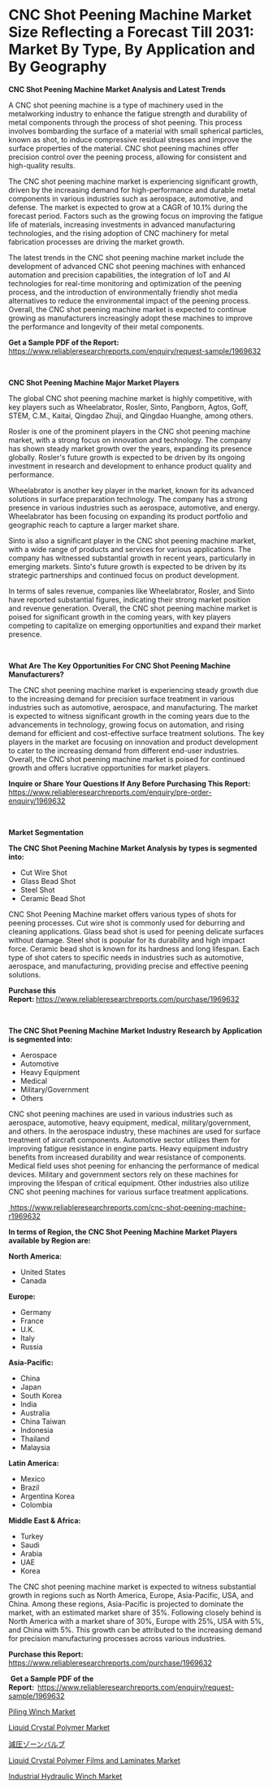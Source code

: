 <p><h1>CNC Shot Peening Machine Market Size Reflecting a Forecast Till 2031: Market By Type, By Application and By Geography</h1></p><p><strong>CNC Shot Peening Machine Market Analysis and Latest Trends</strong></p>
<p><p>A CNC shot peening machine is a type of machinery used in the metalworking industry to enhance the fatigue strength and durability of metal components through the process of shot peening. This process involves bombarding the surface of a material with small spherical particles, known as shot, to induce compressive residual stresses and improve the surface properties of the material. CNC shot peening machines offer precision control over the peening process, allowing for consistent and high-quality results.</p><p>The CNC shot peening machine market is experiencing significant growth, driven by the increasing demand for high-performance and durable metal components in various industries such as aerospace, automotive, and defense. The market is expected to grow at a CAGR of 10.1% during the forecast period. Factors such as the growing focus on improving the fatigue life of materials, increasing investments in advanced manufacturing technologies, and the rising adoption of CNC machinery for metal fabrication processes are driving the market growth.</p><p>The latest trends in the CNC shot peening machine market include the development of advanced CNC shot peening machines with enhanced automation and precision capabilities, the integration of IoT and AI technologies for real-time monitoring and optimization of the peening process, and the introduction of environmentally friendly shot media alternatives to reduce the environmental impact of the peening process. Overall, the CNC shot peening machine market is expected to continue growing as manufacturers increasingly adopt these machines to improve the performance and longevity of their metal components.</p></p>
<p><strong>Get a Sample PDF of the Report:&nbsp;</strong> <a href="https://www.reliableresearchreports.com/enquiry/request-sample/1969632">https://www.reliableresearchreports.com/enquiry/request-sample/1969632</a></p>
<p>&nbsp;</p>
<p><strong>CNC Shot Peening Machine Major Market Players</strong></p>
<p><p>The global CNC shot peening machine market is highly competitive, with key players such as Wheelabrator, Rosler, Sinto, Pangborn, Agtos, Goff, STEM, C.M., Kaitai, Qingdao Zhuji, and Qingdao Huanghe, among others.</p><p>Rosler is one of the prominent players in the CNC shot peening machine market, with a strong focus on innovation and technology. The company has shown steady market growth over the years, expanding its presence globally. Rosler's future growth is expected to be driven by its ongoing investment in research and development to enhance product quality and performance.</p><p>Wheelabrator is another key player in the market, known for its advanced solutions in surface preparation technology. The company has a strong presence in various industries such as aerospace, automotive, and energy. Wheelabrator has been focusing on expanding its product portfolio and geographic reach to capture a larger market share.</p><p>Sinto is also a significant player in the CNC shot peening machine market, with a wide range of products and services for various applications. The company has witnessed substantial growth in recent years, particularly in emerging markets. Sinto's future growth is expected to be driven by its strategic partnerships and continued focus on product development.</p><p>In terms of sales revenue, companies like Wheelabrator, Rosler, and Sinto have reported substantial figures, indicating their strong market position and revenue generation. Overall, the CNC shot peening machine market is poised for significant growth in the coming years, with key players competing to capitalize on emerging opportunities and expand their market presence.</p></p>
<p>&nbsp;</p>
<p><strong>What Are The Key Opportunities For CNC Shot Peening Machine Manufacturers?</strong></p>
<p><p>The CNC shot peening machine market is experiencing steady growth due to the increasing demand for precision surface treatment in various industries such as automotive, aerospace, and manufacturing. The market is expected to witness significant growth in the coming years due to the advancements in technology, growing focus on automation, and rising demand for efficient and cost-effective surface treatment solutions. The key players in the market are focusing on innovation and product development to cater to the increasing demand from different end-user industries. Overall, the CNC shot peening machine market is poised for continued growth and offers lucrative opportunities for market players.</p></p>
<p><strong>Inquire or Share Your Questions If Any Before Purchasing This Report:</strong> <a href="https://www.reliableresearchreports.com/enquiry/pre-order-enquiry/1969632">https://www.reliableresearchreports.com/enquiry/pre-order-enquiry/1969632</a></p>
<p>&nbsp;</p>
<p><strong>Market Segmentation</strong></p>
<p><strong>The CNC Shot Peening Machine Market Analysis by types is segmented into:</strong></p>
<p><ul><li>Cut Wire Shot</li><li>Glass Bead Shot</li><li>Steel Shot</li><li>Ceramic Bead Shot</li></ul></p>
<p><p>CNC Shot Peening Machine market offers various types of shots for peening processes. Cut wire shot is commonly used for deburring and cleaning applications. Glass bead shot is used for peening delicate surfaces without damage. Steel shot is popular for its durability and high impact force. Ceramic bead shot is known for its hardness and long lifespan. Each type of shot caters to specific needs in industries such as automotive, aerospace, and manufacturing, providing precise and effective peening solutions.</p></p>
<p><strong>Purchase this Report:&nbsp;</strong><a href="https://www.reliableresearchreports.com/purchase/1969632">https://www.reliableresearchreports.com/purchase/1969632</a></p>
<p>&nbsp;</p>
<p><strong>The CNC Shot Peening Machine Market Industry Research by Application is segmented into:</strong></p>
<p><ul><li>Aerospace</li><li>Automotive</li><li>Heavy Equipment</li><li>Medical</li><li>Military/Government</li><li>Others</li></ul></p>
<p><p>CNC shot peening machines are used in various industries such as aerospace, automotive, heavy equipment, medical, military/government, and others. In the aerospace industry, these machines are used for surface treatment of aircraft components. Automotive sector utilizes them for improving fatigue resistance in engine parts. Heavy equipment industry benefits from increased durability and wear resistance of components. Medical field uses shot peening for enhancing the performance of medical devices. Military and government sectors rely on these machines for improving the lifespan of critical equipment. Other industries also utilize CNC shot peening machines for various surface treatment applications.</p></p>
<p><a href="https://www.reliableresearchreports.com/cnc-shot-peening-machine-r1969632">&nbsp;https://www.reliableresearchreports.com/cnc-shot-peening-machine-r1969632</a></p>
<p><strong>In terms of Region, the CNC Shot Peening Machine Market Players available by Region are:</strong></p>
<p>
    <p> <strong> North America: </strong>
        <ul>
            <li>United States</li>
            <li>Canada</li>
        </ul>
        </p> 
    <p> <strong> Europe: </strong>
        <ul>
            <li>Germany</li>
            <li>France</li>
            <li>U.K.</li>
            <li>Italy</li>
            <li>Russia</li>
        </ul>
        </p> 
    <p> <strong> Asia-Pacific: </strong>
        <ul>
            <li>China</li>
            <li>Japan</li>
            <li>South Korea</li>
            <li>India</li>
            <li>Australia</li>
            <li>China Taiwan</li>
            <li>Indonesia</li>
            <li>Thailand</li>
            <li>Malaysia</li>
        </ul>
        </p> 
    <p> <strong> Latin America: </strong>
        <ul>
            <li>Mexico</li>
            <li>Brazil</li>
            <li>Argentina Korea</li>
            <li>Colombia</li>
        </ul>
        </p> 
    <p> <strong> Middle East & Africa: </strong>
        <ul>
            <li>Turkey</li>
            <li>Saudi</li>
            <li>Arabia</li>
            <li>UAE</li>
            <li>Korea</li>
        </ul>
    </p>
    </p>
<p><p>The CNC shot peening machine market is expected to witness substantial growth in regions such as North America, Europe, Asia-Pacific, USA, and China. Among these regions, Asia-Pacific is projected to dominate the market, with an estimated market share of 35%. Following closely behind is North America with a market share of 30%, Europe with 25%, USA with 5%, and China with 5%. This growth can be attributed to the increasing demand for precision manufacturing processes across various industries.</p></p>
<p><strong>Purchase this Report: </strong><a href="https://www.reliableresearchreports.com/purchase/1969632">https://www.reliableresearchreports.com/purchase/1969632</a></p>
<p>&nbsp;<strong>Get a Sample PDF of the Report:&nbsp;&nbsp;</strong><a href="https://www.reliableresearchreports.com/enquiry/request-sample/1969632">https://www.reliableresearchreports.com/enquiry/request-sample/1969632</a></p>
<p><strong></strong></p>
<p><p><a href="https://github.com/joannagoyvaerts/Market-Research-Report-List-2/blob/main/piling-winch-market.md">Piling Winch Market</a></p><p><a href="https://issuu.com/reportprime-2/docs/liquid-crystal-polymer-market-size-2030.pptx">Liquid Crystal Polymer Market</a></p><p><a href="https://github.com/EstaSprer20231/Market-Research-Report-List-1/blob/main/365434533712.md">減圧ゾーンバルブ</a></p><p><a href="https://issuu.com/reportprime-2/docs/liquid-crystal-polymer-films-and-laminates-market-">Liquid Crystal Polymer Films and Laminates Market</a></p><p><a href="https://github.com/lubmix/Market-Research-Report-List-2/blob/main/industrial-hydraulic-winch-market.md">Industrial Hydraulic Winch Market</a></p></p>